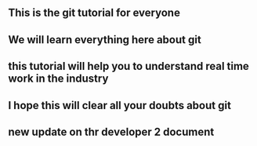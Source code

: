 ## This is the git tutorial for everyone

##  We will learn everything here about git

## this tutorial will help you to understand real time work in the industry 

## I hope this will clear all your doubts about git

## new update on thr developer 2 document